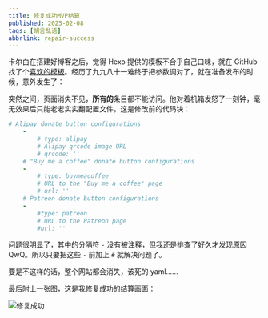 ```yaml
---
title: 修复成功MVP结算
published: 2025-02-08
tags: [胡言乱语]
abbrlink: repair-success
---
```


卡尔白在搭建好博客之后，觉得 Hexo 提供的模板不合乎自己口味，就在 GitHub 找了个[喜欢的模板](https://github.com/ppoffice/hexo-theme-icarus "快点我！")。经历了九九八十一难终于把参数调对了，就在准备发布的时候，意外发生了：

突然之间，页面消失不见，**所有的**条目都不能访问。他对着机箱发怒了一刻钟，毫无效果后只能老老实实翻配置文件。这是修改前的代码块：

```yaml
# Alipay donate button configurations
    -
        # type: alipay
        # Alipay qrcode image URL
        # qrcode: ''
    # "Buy me a coffee" donate button configurations
    -
        # type: buymeacoffee
        # URL to the "Buy me a coffee" page
        # url: ''
    # Patreon donate button configurations
    -
        #type: patreon
        # URL to the Patreon page
        #url: ''
```

问题很明显了，其中的分隔符 `-` 没有被注释，但我还是排查了好久才发现原因QwQ。所以只要把这些 `-` 前加上 `#` 就解决问题了。

要是不这样的话，整个网站都会消失，该死的 yaml……

最后附上一张图，这是我修复成功的结算画面：

![修复成功](/images/RepairSuccess/RepairSuccess.png "RepairSuccess")
